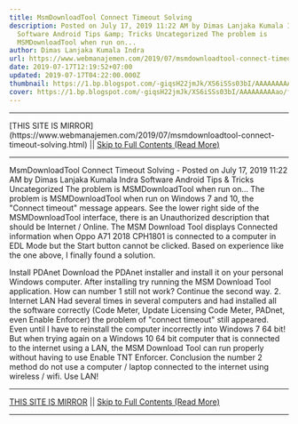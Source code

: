```yaml
---
title: MsmDownloadTool Connect Timeout Solving
description: Posted on July 17, 2019 11:22 AM by Dimas Lanjaka Kumala Indra
  Software Android Tips &amp; Tricks Uncategorized The problem is
  MSMDownloadTool when run on...
author: Dimas Lanjaka Kumala Indra
url: https://www.webmanajemen.com/2019/07/msmdownloadtool-connect-timeout-solving.html
date: 2019-07-17T12:19:52+07:00
updated: 2019-07-17T04:22:00.000Z
thumbnail: https://1.bp.blogspot.com/-giqsH22jmJk/XS6iSSs03bI/AAAAAAAAAao/fbiS01VwdK89uUQ7oe0FCI2X5Tm-xEl9gCLcBGAs/s1600/msmdownloadtool-flash-oppo-a71-2018-cph1801.jpg
cover: https://1.bp.blogspot.com/-giqsH22jmJk/XS6iSSs03bI/AAAAAAAAAao/fbiS01VwdK89uUQ7oe0FCI2X5Tm-xEl9gCLcBGAs/s1600/msmdownloadtool-flash-oppo-a71-2018-cph1801.jpg
---
```


<hr/> [THIS SITE IS MIRROR](https://www.webmanajemen.com/2019/07/msmdownloadtool-connect-timeout-solving.html) || <a href="https://www.webmanajemen.com/2019/07/msmdownloadtool-connect-timeout-solving.html" rel="follow" class="button" id="read-more">Skip to Full Contents (Read More)</a> <hr/> MsmDownloadTool Connect Timeout Solving - Posted on July 17, 2019 11:22 AM by Dimas Lanjaka Kumala Indra Software Android Tips &amp; Tricks Uncategorized The problem is MSMDownloadTool when run on... The problem is MSMDownloadTool when run on Windows 7 and 10, the "Connect timeout" message appears. See the lower right side of the MSMDownloadTool interface, there is an Unauthorized description that should be Internet / Online. The MSM Download Tool displays Connected information when Oppo A71 2018 CPH1801 is connected to a computer in EDL Mode but the Start button cannot be clicked. 
Based on experience like the one above, I finally found a solution. 

Install PDAnet
Download the PDAnet installer and install it on your personal Windows computer. After installing try running the MSM Download Tool application. 
How can number 1 still not work? Continue the second way. 
2. Internet LAN
Had several times in several computers and had installed all the software correctly (Code Meter, Update Licensing Code Meter, PADnet, even Enable Enforcer) the problem of "connect timeout" still appeared. Even until I have to reinstall the computer incorrectly into Windows 7 64 bit! 
But when trying again on a Windows 10 64 bit computer that is connected to the internet using a LAN, the MSM Download Tool can run properly without having to use Enable TNT Enforcer. 
Conclusion the number 2 method do not use a computer / laptop connected to the internet using wireless / wifi. Use LAN! <hr/> [THIS SITE IS MIRROR](https://www.webmanajemen.com/2019/07/msmdownloadtool-connect-timeout-solving.html) || <a href="https://www.webmanajemen.com/2019/07/msmdownloadtool-connect-timeout-solving.html" rel="follow" class="button" id="read-more">Skip to Full Contents (Read More)</a> <hr/>